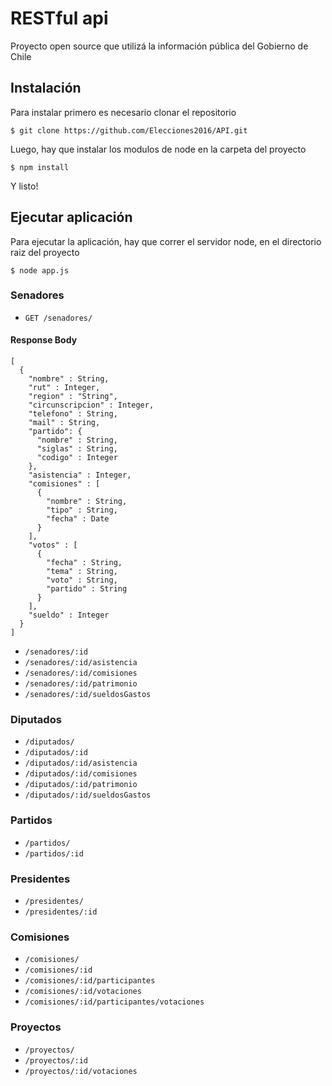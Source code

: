 # RESTful api #

Proyecto open source que utilizá la información pública del Gobierno de Chile

## Instalación ##

Para instalar primero es necesario clonar el repositorio

    $ git clone https://github.com/Elecciones2016/API.git

Luego, hay que instalar los modulos de node en la carpeta del proyecto

    $ npm install

Y listo!

## Ejecutar aplicación ##

Para ejecutar la aplicación, hay que correr el servidor node, en el directorio raiz del proyecto

    $ node app.js


### Senadores ###

- `GET /senadores/`

#### Response Body ####

    [
      {
        "nombre" : String,
        "rut" : Integer,
        "region" : "String",
        "circunscripcion" : Integer,
        "telefono" : String,
        "mail" : String,
        "partido": {
          "nombre" : String,
          "siglas" : String,
          "codigo" : Integer
        },
        "asistencia" : Integer,
        "comisiones" : [
          {
            "nombre" : String,
            "tipo" : String,
            "fecha" : Date
          }
        ],
        "votos" : [
          {
            "fecha" : String,
            "tema" : String,
            "voto" : String,
            "partido" : String
          }
        ],
        "sueldo" : Integer
      }
    ]


- `/senadores/:id`
- `/senadores/:id/asistencia`
- `/senadores/:id/comisiones`
- `/senadores/:id/patrimonio`
- `/senadores/:id/sueldosGastos`

### Diputados ###

- `/diputados/`
- `/diputados/:id`
- `/diputados/:id/asistencia`
- `/diputados/:id/comisiones`
- `/diputados/:id/patrimonio`
- `/diputados/:id/sueldosGastos`

### Partidos ###

- `/partidos/`
- `/partidos/:id`

### Presidentes ###

- `/presidentes/`
- `/presidentes/:id`

### Comisiones ###

- `/comisiones/`
- `/comisiones/:id`
- `/comisiones/:id/participantes`
- `/comisiones/:id/votaciones`
- `/comisiones/:id/participantes/votaciones`

### Proyectos ###

- `/proyectos/`
- `/proyectos/:id`
- `/proyectos/:id/votaciones`
